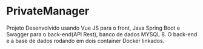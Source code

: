 # PrivateManager
Projeto Desenvolvido usando Vue JS para o front, Java Spring Boot e Swagger para o back-end(API Rest), banco de dados MYSQL 8. O back-end e a base de dados rodando em dois container Docker linkados.

